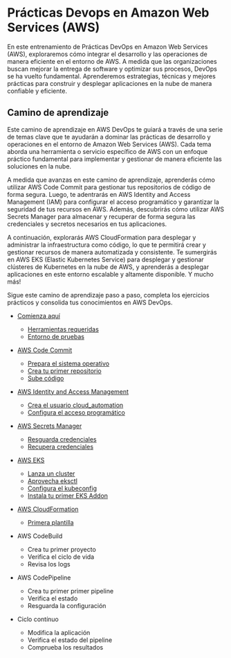 # Prácticas Devops en Amazon Web Services (AWS)

En este entrenamiento de Prácticas DevOps en Amazon Web Services (AWS), exploraremos cómo integrar el desarrollo y las operaciones de manera eficiente en el entorno de AWS. A medida que las organizaciones buscan mejorar la entrega de software y optimizar sus procesos, DevOps se ha vuelto fundamental. Aprenderemos estrategias, técnicas y mejores prácticas para construir y desplegar aplicaciones en la nube de manera confiable y eficiente.

## Camino de aprendizaje

Este camino de aprendizaje en AWS DevOps te guiará a través de una serie de temas clave que te ayudarán a dominar las prácticas de desarrollo y operaciones en el entorno de Amazon Web Services (AWS). Cada tema aborda una herramienta o servicio específico de AWS con un enfoque práctico fundamental para implementar y gestionar de manera eficiente las soluciones en la nube.

A medida que avanzas en este camino de aprendizaje, aprenderás cómo utilizar AWS Code Commit para gestionar tus repositorios de código de forma segura. Luego, te adentrarás en AWS Identity and Access Management (IAM) para configurar el acceso programático y garantizar la seguridad de tus recursos en AWS. Además, descubrirás cómo utilizar AWS Secrets Manager para almacenar y recuperar de forma segura las credenciales y secretos necesarios en tus aplicaciones.

A continuación, explorarás AWS CloudFormation para desplegar y administrar la infraestructura como código, lo que te permitirá crear y gestionar recursos de manera automatizada y consistente. Te sumergirás en AWS EKS (Elastic Kubernetes Service) para desplegar y gestionar clústeres de Kubernetes en la nube de AWS, y aprenderás a desplegar aplicaciones en este entorno escalable y altamente disponible. Y mucho más!

Sigue este camino de aprendizaje paso a paso, completa los ejercicios prácticos y consolida tus conocimientos en AWS DevOps. 

- [Comienza aquí](herramientas.md#Comienza-aquí)
  - [Herramientas requeridas](herramientas.md#Herramientas-requeridas)
  - [Entorno de pruebas](herramientas.md#Entorno-de-pruebas)

- [AWS Code Commit](codecommit.md)
  - [Prepara el sistema operativo](codecommit.md#Prepara-el-sistema-operativo)
  - [Crea tu primer repositorio](codecommit.md#Crea-tu-primer-repositorio)
  - [Sube código](codecommit.md#Sube-código)

- [AWS Identity and Access Management](iam.md)
  - [Crea el usuario cloud_automation](iam.md#Crea-el-usuario-cloud_automation)
  - [Configura el acceso programático](iam.md#Configura-el-acceso-programático)

- [AWS Secrets Manager](secretsmanager.md)
  - [Resguarda credenciales](secretsmanager.md#Resguarda-credenciales)
  - [Recupera credenciales](secretsmanager.md#Resguarda-recupera)

- [AWS EKS](eks.md)
  - [Lanza un cluster](eks.md#Lanza-un-cluster-EKS)
  - [Aprovecha eksctl](eks.md#Aprovecha-eksctl)
  - [Configura el kubeconfig](eks.md#Configura-el-kubeconfig)
  - [Instala tu primer EKS Addon](eks.md#Instala-tu-primer-EKS-Addon)

- [AWS CloudFormation](cloudformation.md)
  - [Primera plantilla](cloudformation.md#Primera-plantilla)

- AWS CodeBuild
  - Crea tu primer proyecto
  - Verifica el ciclo de vida
  - Revisa los logs

- AWS CodePipeline
  - Crea tu primer primer pipeline
  - Verifica el estado
  - Resguarda la configuración

- Ciclo contínuo
  - Modifica la aplicación
  - Verifica el estado del pipeline
  - Comprueba los resultados
